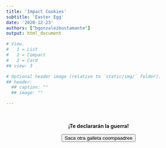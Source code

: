 ```yaml
---
title: 'Impact Cookies'
subtitle: 'Easter Egg'
date: '2020-12-23'
authors: ["bgonzalezbustamante"]
output: html_document

# View.
#   1 = List
#   2 = Compact
#   3 = Card
## view: 3

# Optional header image (relative to `static/img/` folder).
## header:
  ## caption: ""
  ## image: ""

---
```


<br />
<div class="container" style="text-align: center;">
<div id="quote-box">
<p class="quote"><strong>¡Te declararán la guerra!</strong></p>
</div>
<button id="loadQuote">Saca otra galleta coompaadree</button>
</div>
<script src="../files/script.js"></script>
<script>
setInterval(printQuote, 500000);
</script>
